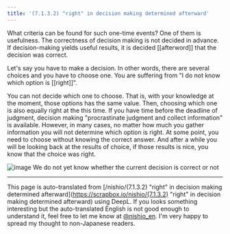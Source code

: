 ```yaml
---
title: '(7.1.3.2) "right" in decision making determined afterward'
---
```


What criteria can be found for such one-time events? One of them is usefulness. The correctness of decision making is not decided in advance. If decision-making yields useful results, it is decided [[afterword]] that the decision was correct.

Let's say you have to make a decision. In other words, there are several choices and you have to choose one. You are suffering from "I do not know which option is [[right]]".

You can not decide which one to choose. That is, with your knowledge at the moment, those options has the same value. Then, choosing which one is also equally right at the this time. If you have time before the deadline of judgment, decision making "procrastinate judgment and collect information" is available. However, in many cases, no matter how much you gather information you will not determine which option is right. At some point, you need to choose without knowing the correct answer. And after a while you will be looking back at the results of choice, if those results is nice, you know that the choice was right.

![image](https://gyazo.com/11ee0cc20af7dfa97f977f3ec21c9063/thumb/1000)
We do not yet know whether the current decision is correct or not

---
This page is auto-translated from [/nishio/(7.1.3.2) "right" in decision making determined afterward](https://scrapbox.io/nishio/(7.1.3.2) "right" in decision making determined afterward) using DeepL. If you looks something interesting but the auto-translated English is not good enough to understand it, feel free to let me know at [@nishio_en](https://twitter.com/nishio_en). I'm very happy to spread my thought to non-Japanese readers.
